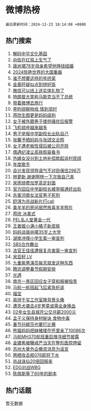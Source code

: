 # 微博热榜

`最后更新时间：2024-12-23 18:14:08 +0800`

## 热门搜索

1. [解码中华文化基因](https://m.weibo.cn/search?containerid=100103type%3D1%26t%3D10%26q%3D%23%E8%A7%A3%E7%A0%81%E4%B8%AD%E5%8D%8E%E6%96%87%E5%8C%96%E5%9F%BA%E5%9B%A0%23&stream_entry_id=51&isnewpage=1&extparam=seat%3D1%26pos%3D0%26q%3D%2523%25E8%25A7%25A3%25E7%25A0%2581%25E4%25B8%25AD%25E5%258D%258E%25E6%2596%2587%25E5%258C%2596%25E5%259F%25BA%25E5%259B%25A0%2523%26stream_entry_id%3D51%26c_type%3D51%26dgr%3D0%26filter_type%3Drealtimehot%26cate%3D10103%26display_time%3D1734948847%26pre_seqid%3D173494884748301271006108)
1. [向佐在红毯上生气了](https://m.weibo.cn/search?containerid=100103type%3D1%26t%3D10%26q%3D%23%E5%90%91%E4%BD%90%E5%9C%A8%E7%BA%A2%E6%AF%AF%E4%B8%8A%E7%94%9F%E6%B0%94%E4%BA%86%23&stream_entry_id=31&isnewpage=1&extparam=seat%3D1%26pos%3D0%26realpos%3D1%26q%3D%2523%25E5%2590%2591%25E4%25BD%2590%25E5%259C%25A8%25E7%25BA%25A2%25E6%25AF%25AF%25E4%25B8%258A%25E7%2594%259F%25E6%25B0%2594%25E4%25BA%2586%2523%26stream_entry_id%3D31%26dgr%3D0%26band_rank%3D1%26filter_type%3Drealtimehot%26flag%3D2%26c_type%3D31%26lcate%3D5001%26cate%3D5001%26display_time%3D1734948847%26pre_seqid%3D173494884748301271006108)
1. [唐尚珺78岁母亲希望他挣钱结婚](https://m.weibo.cn/search?containerid=100103type%3D1%26t%3D10%26q%3D%23%E5%94%90%E5%B0%9A%E7%8F%BA78%E5%B2%81%E6%AF%8D%E4%BA%B2%E5%B8%8C%E6%9C%9B%E4%BB%96%E6%8C%A3%E9%92%B1%E7%BB%93%E5%A9%9A%23&stream_entry_id=31&isnewpage=1&extparam=seat%3D1%26pos%3D1%26realpos%3D2%26q%3D%2523%25E5%2594%2590%25E5%25B0%259A%25E7%258F%25BA78%25E5%25B2%2581%25E6%25AF%258D%25E4%25BA%25B2%25E5%25B8%258C%25E6%259C%259B%25E4%25BB%2596%25E6%258C%25A3%25E9%2592%25B1%25E7%25BB%2593%25E5%25A9%259A%2523%26stream_entry_id%3D31%26dgr%3D0%26band_rank%3D2%26filter_type%3Drealtimehot%26flag%3D1%26c_type%3D31%26lcate%3D5001%26cate%3D5001%26display_time%3D1734948847%26pre_seqid%3D173494884748301271006108)
1. [2024惊艳世界的大国重器](https://m.weibo.cn/search?containerid=100103type%3D1%26t%3D10%26q%3D%232024%E6%83%8A%E8%89%B3%E4%B8%96%E7%95%8C%E7%9A%84%E5%A4%A7%E5%9B%BD%E9%87%8D%E5%99%A8%23&stream_entry_id=31&isnewpage=1&extparam=seat%3D1%26pos%3D2%26realpos%3D3%26q%3D%25232024%25E6%2583%258A%25E8%2589%25B3%25E4%25B8%2596%25E7%2595%258C%25E7%259A%2584%25E5%25A4%25A7%25E5%259B%25BD%25E9%2587%258D%25E5%2599%25A8%2523%26stream_entry_id%3D31%26dgr%3D0%26band_rank%3D3%26filter_type%3Drealtimehot%26flag%3D1%26c_type%3D31%26lcate%3D5001%26cate%3D5001%26display_time%3D1734948847%26pre_seqid%3D173494884748301271006108)
1. [谁不想要这样的年终桨](https://m.weibo.cn/search?containerid=100103type%3D1%26t%3D10%26q%3D%23%E8%B0%81%E4%B8%8D%E6%83%B3%E8%A6%81%E8%BF%99%E6%A0%B7%E7%9A%84%E5%B9%B4%E7%BB%88%E6%A1%A8%23&stream_entry_id=31&isnewpage=1&extparam=seat%3D1%26pos%3D3%26q%3D%2523%25E8%25B0%2581%25E4%25B8%258D%25E6%2583%25B3%25E8%25A6%2581%25E8%25BF%2599%25E6%25A0%25B7%25E7%259A%2584%25E5%25B9%25B4%25E7%25BB%2588%25E6%25A1%25A8%2523%26stream_entry_id%3D31%26dgr%3D0%26adid%3D269572%26band_rank%3D4%26topic_ad%3D1%26is_ad_pos%3D1%26c_type%3D31%26filter_type%3Drealtimehot%26lcate%3D5001%26cate%3D5001%26display_time%3D1734948847%26pre_seqid%3D173494884748301271006108)
1. [金善旴疑似点到拼好饭](https://m.weibo.cn/search?containerid=100103type%3D1%26t%3D10%26q%3D%23%E9%87%91%E5%96%84%E6%97%B4%E7%96%91%E4%BC%BC%E7%82%B9%E5%88%B0%E6%8B%BC%E5%A5%BD%E9%A5%AD%23&stream_entry_id=31&isnewpage=1&extparam=seat%3D1%26pos%3D4%26realpos%3D4%26q%3D%2523%25E9%2587%2591%25E5%2596%2584%25E6%2597%25B4%25E7%2596%2591%25E4%25BC%25BC%25E7%2582%25B9%25E5%2588%25B0%25E6%258B%25BC%25E5%25A5%25BD%25E9%25A5%25AD%2523%26stream_entry_id%3D31%26dgr%3D0%26band_rank%3D4%26filter_type%3Drealtimehot%26flag%3D1%26c_type%3D31%26lcate%3D5001%26cate%3D5001%26display_time%3D1734948847%26pre_seqid%3D173494884748301271006108)
1. [微信可以线上送实体礼物了](https://m.weibo.cn/search?containerid=100103type%3D1%26t%3D10%26q%3D%23%E5%BE%AE%E4%BF%A1%E5%8F%AF%E4%BB%A5%E7%BA%BF%E4%B8%8A%E9%80%81%E5%AE%9E%E4%BD%93%E7%A4%BC%E7%89%A9%E4%BA%86%23&stream_entry_id=31&isnewpage=1&extparam=seat%3D1%26pos%3D5%26realpos%3D5%26q%3D%2523%25E5%25BE%25AE%25E4%25BF%25A1%25E5%258F%25AF%25E4%25BB%25A5%25E7%25BA%25BF%25E4%25B8%258A%25E9%2580%2581%25E5%25AE%259E%25E4%25BD%2593%25E7%25A4%25BC%25E7%2589%25A9%25E4%25BA%2586%2523%26stream_entry_id%3D31%26dgr%3D0%26band_rank%3D5%26filter_type%3Drealtimehot%26flag%3D0%26c_type%3D31%26lcate%3D5001%26cate%3D5001%26display_time%3D1734948847%26pre_seqid%3D173494884748301271006108)
1. [特朗普大笑称马斯克当不了总统](https://m.weibo.cn/search?containerid=100103type%3D1%26t%3D10%26q%3D%23%E7%89%B9%E6%9C%97%E6%99%AE%E5%A4%A7%E7%AC%91%E7%A7%B0%E9%A9%AC%E6%96%AF%E5%85%8B%E5%BD%93%E4%B8%8D%E4%BA%86%E6%80%BB%E7%BB%9F%23&stream_entry_id=31&isnewpage=1&extparam=seat%3D1%26pos%3D6%26realpos%3D6%26q%3D%2523%25E7%2589%25B9%25E6%259C%2597%25E6%2599%25AE%25E5%25A4%25A7%25E7%25AC%2591%25E7%25A7%25B0%25E9%25A9%25AC%25E6%2596%25AF%25E5%2585%258B%25E5%25BD%2593%25E4%25B8%258D%25E4%25BA%2586%25E6%2580%25BB%25E7%25BB%259F%2523%26stream_entry_id%3D31%26dgr%3D0%26band_rank%3D6%26filter_type%3Drealtimehot%26flag%3D1%26c_type%3D31%26lcate%3D5001%26cate%3D5001%26display_time%3D1734948847%26pre_seqid%3D173494884748301271006108)
1. [带着微博去旅行](https://m.weibo.cn/search?containerid=100103type%3D1%26t%3D10%26q%3D%23%E5%B8%A6%E7%9D%80%E5%BE%AE%E5%8D%9A%E5%8E%BB%E6%97%85%E8%A1%8C%23&stream_entry_id=31&isnewpage=1&extparam=seat%3D1%26pos%3D7%26q%3D%2523%25E5%25B8%25A6%25E7%259D%2580%25E5%25BE%25AE%25E5%258D%259A%25E5%258E%25BB%25E6%2597%2585%25E8%25A1%258C%2523%26stream_entry_id%3D31%26dgr%3D0%26adid%3D269698%26band_rank%3D7%26topic_ad%3D1%26is_ad_pos%3D1%26c_type%3D31%26filter_type%3Drealtimehot%26lcate%3D5001%26cate%3D5001%26display_time%3D1734948847%26pre_seqid%3D173494884748301271006108)
1. [李昀锐聊吻戏 情到浓时](https://m.weibo.cn/search?containerid=100103type%3D1%26t%3D10%26q%3D%E6%9D%8E%E6%98%80%E9%94%90%E8%81%8A%E5%90%BB%E6%88%8F+%E6%83%85%E5%88%B0%E6%B5%93%E6%97%B6&stream_entry_id=31&isnewpage=1&extparam=seat%3D1%26pos%3D8%26realpos%3D7%26q%3D%25E6%259D%258E%25E6%2598%2580%25E9%2594%2590%25E8%2581%258A%25E5%2590%25BB%25E6%2588%258F%2520%25E6%2583%2585%25E5%2588%25B0%25E6%25B5%2593%25E6%2597%25B6%26stream_entry_id%3D31%26dgr%3D0%26band_rank%3D7%26filter_type%3Drealtimehot%26flag%3D1%26c_type%3D31%26lcate%3D5001%26cate%3D5001%26display_time%3D1734948847%26pre_seqid%3D173494884748301271006108)
1. [蒋欣生图更是妈妈级别](https://m.weibo.cn/search?containerid=100103type%3D1%26t%3D10%26q%3D%E8%92%8B%E6%AC%A3%E7%94%9F%E5%9B%BE%E6%9B%B4%E6%98%AF%E5%A6%88%E5%A6%88%E7%BA%A7%E5%88%AB&stream_entry_id=31&isnewpage=1&extparam=seat%3D1%26pos%3D9%26realpos%3D8%26q%3D%25E8%2592%258B%25E6%25AC%25A3%25E7%2594%259F%25E5%259B%25BE%25E6%259B%25B4%25E6%2598%25AF%25E5%25A6%2588%25E5%25A6%2588%25E7%25BA%25A7%25E5%2588%25AB%26stream_entry_id%3D31%26dgr%3D0%26band_rank%3D8%26filter_type%3Drealtimehot%26flag%3D0%26c_type%3D31%26lcate%3D5001%26cate%3D5001%26display_time%3D1734948847%26pre_seqid%3D173494884748301271006108)
1. [女子被外籍男子搂抱骚扰后报警](https://m.weibo.cn/search?containerid=100103type%3D1%26t%3D10%26q%3D%23%E5%A5%B3%E5%AD%90%E8%A2%AB%E5%A4%96%E7%B1%8D%E7%94%B7%E5%AD%90%E6%90%82%E6%8A%B1%E9%AA%9A%E6%89%B0%E5%90%8E%E6%8A%A5%E8%AD%A6%23&stream_entry_id=31&isnewpage=1&extparam=seat%3D1%26pos%3D10%26realpos%3D9%26q%3D%2523%25E5%25A5%25B3%25E5%25AD%2590%25E8%25A2%25AB%25E5%25A4%2596%25E7%25B1%258D%25E7%2594%25B7%25E5%25AD%2590%25E6%2590%2582%25E6%258A%25B1%25E9%25AA%259A%25E6%2589%25B0%25E5%2590%258E%25E6%258A%25A5%25E8%25AD%25A6%2523%26stream_entry_id%3D31%26dgr%3D0%26band_rank%3D9%26filter_type%3Drealtimehot%26flag%3D0%26c_type%3D31%26lcate%3D5001%26cate%3D5001%26display_time%3D1734948847%26pre_seqid%3D173494884748301271006108)
1. [飞机锁座越来越多](https://m.weibo.cn/search?containerid=100103type%3D1%26t%3D10%26q%3D%23%E9%A3%9E%E6%9C%BA%E9%94%81%E5%BA%A7%E8%B6%8A%E6%9D%A5%E8%B6%8A%E5%A4%9A%23&stream_entry_id=31&isnewpage=1&extparam=seat%3D1%26pos%3D11%26realpos%3D10%26q%3D%2523%25E9%25A3%259E%25E6%259C%25BA%25E9%2594%2581%25E5%25BA%25A7%25E8%25B6%258A%25E6%259D%25A5%25E8%25B6%258A%25E5%25A4%259A%2523%26stream_entry_id%3D31%26dgr%3D0%26band_rank%3D10%26filter_type%3Drealtimehot%26flag%3D0%26c_type%3D31%26lcate%3D5001%26cate%3D5001%26display_time%3D1734948847%26pre_seqid%3D173494884748301271006108)
1. [男子举报中学副校长出轨自己](https://m.weibo.cn/search?containerid=100103type%3D1%26t%3D10%26q%3D%23%E7%94%B7%E5%AD%90%E4%B8%BE%E6%8A%A5%E4%B8%AD%E5%AD%A6%E5%89%AF%E6%A0%A1%E9%95%BF%E5%87%BA%E8%BD%A8%E8%87%AA%E5%B7%B1%23&stream_entry_id=31&isnewpage=1&extparam=seat%3D1%26pos%3D12%26realpos%3D11%26q%3D%2523%25E7%2594%25B7%25E5%25AD%2590%25E4%25B8%25BE%25E6%258A%25A5%25E4%25B8%25AD%25E5%25AD%25A6%25E5%2589%25AF%25E6%25A0%25A1%25E9%2595%25BF%25E5%2587%25BA%25E8%25BD%25A8%25E8%2587%25AA%25E5%25B7%25B1%2523%26stream_entry_id%3D31%26dgr%3D0%26band_rank%3D11%26filter_type%3Drealtimehot%26flag%3D1%26c_type%3D31%26lcate%3D5001%26cate%3D5001%26display_time%3D1734948847%26pre_seqid%3D173494884748301271006108)
1. [张馨予晒妈妈与张颂文合照](https://m.weibo.cn/search?containerid=100103type%3D1%26t%3D10%26q%3D%23%E5%BC%A0%E9%A6%A8%E4%BA%88%E6%99%92%E5%A6%88%E5%A6%88%E4%B8%8E%E5%BC%A0%E9%A2%82%E6%96%87%E5%90%88%E7%85%A7%23&stream_entry_id=31&isnewpage=1&extparam=seat%3D1%26pos%3D13%26realpos%3D12%26q%3D%2523%25E5%25BC%25A0%25E9%25A6%25A8%25E4%25BA%2588%25E6%2599%2592%25E5%25A6%2588%25E5%25A6%2588%25E4%25B8%258E%25E5%25BC%25A0%25E9%25A2%2582%25E6%2596%2587%25E5%2590%2588%25E7%2585%25A7%2523%26stream_entry_id%3D31%26dgr%3D0%26band_rank%3D12%26filter_type%3Drealtimehot%26flag%3D1%26c_type%3D31%26lcate%3D5001%26cate%3D5001%26display_time%3D1734948847%26pre_seqid%3D173494884748301271006108)
1. [女子遭老板性侵后被公司开除](https://m.weibo.cn/search?containerid=100103type%3D1%26t%3D10%26q%3D%23%E5%A5%B3%E5%AD%90%E9%81%AD%E8%80%81%E6%9D%BF%E6%80%A7%E4%BE%B5%E5%90%8E%E8%A2%AB%E5%85%AC%E5%8F%B8%E5%BC%80%E9%99%A4%23&stream_entry_id=31&isnewpage=1&extparam=seat%3D1%26pos%3D14%26realpos%3D13%26q%3D%2523%25E5%25A5%25B3%25E5%25AD%2590%25E9%2581%25AD%25E8%2580%2581%25E6%259D%25BF%25E6%2580%25A7%25E4%25BE%25B5%25E5%2590%258E%25E8%25A2%25AB%25E5%2585%25AC%25E5%258F%25B8%25E5%25BC%2580%25E9%2599%25A4%2523%26stream_entry_id%3D31%26dgr%3D0%26band_rank%3D13%26filter_type%3Drealtimehot%26flag%3D2%26c_type%3D31%26lcate%3D5001%26cate%3D5001%26display_time%3D1734948847%26pre_seqid%3D173494884748301271006108)
1. [偶遇纪凌尘高铁假装看书](https://m.weibo.cn/search?containerid=100103type%3D1%26t%3D10%26q%3D%23%E5%81%B6%E9%81%87%E7%BA%AA%E5%87%8C%E5%B0%98%E9%AB%98%E9%93%81%E5%81%87%E8%A3%85%E7%9C%8B%E4%B9%A6%23&stream_entry_id=31&isnewpage=1&extparam=seat%3D1%26pos%3D15%26realpos%3D14%26q%3D%2523%25E5%2581%25B6%25E9%2581%2587%25E7%25BA%25AA%25E5%2587%258C%25E5%25B0%2598%25E9%25AB%2598%25E9%2593%2581%25E5%2581%2587%25E8%25A3%2585%25E7%259C%258B%25E4%25B9%25A6%2523%26stream_entry_id%3D31%26dgr%3D0%26band_rank%3D14%26filter_type%3Drealtimehot%26flag%3D2%26c_type%3D31%26lcate%3D5001%26cate%3D5001%26display_time%3D1734948847%26pre_seqid%3D173494884748301271006108)
1. [外嫁女没分到土地补偿款起诉村民组](https://m.weibo.cn/search?containerid=100103type%3D1%26t%3D10%26q%3D%23%E5%A4%96%E5%AB%81%E5%A5%B3%E6%B2%A1%E5%88%86%E5%88%B0%E5%9C%9F%E5%9C%B0%E8%A1%A5%E5%81%BF%E6%AC%BE%E8%B5%B7%E8%AF%89%E6%9D%91%E6%B0%91%E7%BB%84%23&stream_entry_id=31&isnewpage=1&extparam=seat%3D1%26pos%3D16%26realpos%3D15%26q%3D%2523%25E5%25A4%2596%25E5%25AB%2581%25E5%25A5%25B3%25E6%25B2%25A1%25E5%2588%2586%25E5%2588%25B0%25E5%259C%259F%25E5%259C%25B0%25E8%25A1%25A5%25E5%2581%25BF%25E6%25AC%25BE%25E8%25B5%25B7%25E8%25AF%2589%25E6%259D%2591%25E6%25B0%2591%25E7%25BB%2584%2523%26stream_entry_id%3D31%26dgr%3D0%26band_rank%3D15%26filter_type%3Drealtimehot%26flag%3D1%26c_type%3D31%26lcate%3D5001%26cate%3D5001%26display_time%3D1734948847%26pre_seqid%3D173494884748301271006108)
1. [年度歌手](https://m.weibo.cn/search?containerid=100103type%3D1%26t%3D10%26q%3D%E5%B9%B4%E5%BA%A6%E6%AD%8C%E6%89%8B&stream_entry_id=31&isnewpage=1&extparam=seat%3D1%26pos%3D17%26realpos%3D16%26q%3D%25E5%25B9%25B4%25E5%25BA%25A6%25E6%25AD%258C%25E6%2589%258B%26stream_entry_id%3D31%26dgr%3D0%26band_rank%3D16%26filter_type%3Drealtimehot%26flag%3D1%26c_type%3D31%26lcate%3D5001%26cate%3D5001%26display_time%3D1734948847%26pre_seqid%3D173494884748301271006108)
1. [会计发现领导语气不对劲保住296万](https://m.weibo.cn/search?containerid=100103type%3D1%26t%3D10%26q%3D%23%E4%BC%9A%E8%AE%A1%E5%8F%91%E7%8E%B0%E9%A2%86%E5%AF%BC%E8%AF%AD%E6%B0%94%E4%B8%8D%E5%AF%B9%E5%8A%B2%E4%BF%9D%E4%BD%8F296%E4%B8%87%23&stream_entry_id=31&isnewpage=1&extparam=seat%3D1%26pos%3D18%26realpos%3D17%26q%3D%2523%25E4%25BC%259A%25E8%25AE%25A1%25E5%258F%2591%25E7%258E%25B0%25E9%25A2%2586%25E5%25AF%25BC%25E8%25AF%25AD%25E6%25B0%2594%25E4%25B8%258D%25E5%25AF%25B9%25E5%258A%25B2%25E4%25BF%259D%25E4%25BD%258F296%25E4%25B8%2587%2523%26stream_entry_id%3D31%26dgr%3D0%26band_rank%3D17%26filter_type%3Drealtimehot%26flag%3D1%26c_type%3D31%26lcate%3D5001%26cate%3D5001%26display_time%3D1734948847%26pre_seqid%3D173494884748301271006108)
1. [林更新 谢谢啊林一下次我自己来](https://m.weibo.cn/search?containerid=100103type%3D1%26t%3D10%26q%3D%E6%9E%97%E6%9B%B4%E6%96%B0+%E8%B0%A2%E8%B0%A2%E5%95%8A%E6%9E%97%E4%B8%80%E4%B8%8B%E6%AC%A1%E6%88%91%E8%87%AA%E5%B7%B1%E6%9D%A5&stream_entry_id=31&isnewpage=1&extparam=seat%3D1%26pos%3D19%26realpos%3D18%26q%3D%25E6%259E%2597%25E6%259B%25B4%25E6%2596%25B0%2520%25E8%25B0%25A2%25E8%25B0%25A2%25E5%2595%258A%25E6%259E%2597%25E4%25B8%2580%25E4%25B8%258B%25E6%25AC%25A1%25E6%2588%2591%25E8%2587%25AA%25E5%25B7%25B1%25E6%259D%25A5%26stream_entry_id%3D31%26dgr%3D0%26band_rank%3D18%26filter_type%3Drealtimehot%26flag%3D1%26c_type%3D31%26lcate%3D5001%26cate%3D5001%26display_time%3D1734948847%26pre_seqid%3D173494884748301271006108)
1. [宋雨琦费加罗高定封面](https://m.weibo.cn/search?containerid=100103type%3D1%26t%3D10%26q%3D%23%E5%AE%8B%E9%9B%A8%E7%90%A6%E8%B4%B9%E5%8A%A0%E7%BD%97%E9%AB%98%E5%AE%9A%E5%B0%81%E9%9D%A2%23&stream_entry_id=31&isnewpage=1&extparam=seat%3D1%26pos%3D20%26realpos%3D19%26q%3D%2523%25E5%25AE%258B%25E9%259B%25A8%25E7%2590%25A6%25E8%25B4%25B9%25E5%258A%25A0%25E7%25BD%2597%25E9%25AB%2598%25E5%25AE%259A%25E5%25B0%2581%25E9%259D%25A2%2523%26stream_entry_id%3D31%26dgr%3D0%26band_rank%3D19%26filter_type%3Drealtimehot%26flag%3D1%26c_type%3D31%26lcate%3D5001%26cate%3D5001%26display_time%3D1734948847%26pre_seqid%3D173494884748301271006108)
1. [官方回应中学副校长被举报通奸出轨](https://m.weibo.cn/search?containerid=100103type%3D1%26t%3D10%26q%3D%23%E5%AE%98%E6%96%B9%E5%9B%9E%E5%BA%94%E4%B8%AD%E5%AD%A6%E5%89%AF%E6%A0%A1%E9%95%BF%E8%A2%AB%E4%B8%BE%E6%8A%A5%E9%80%9A%E5%A5%B8%E5%87%BA%E8%BD%A8%23&stream_entry_id=31&isnewpage=1&extparam=seat%3D1%26pos%3D21%26realpos%3D20%26q%3D%2523%25E5%25AE%2598%25E6%2596%25B9%25E5%259B%259E%25E5%25BA%2594%25E4%25B8%25AD%25E5%25AD%25A6%25E5%2589%25AF%25E6%25A0%25A1%25E9%2595%25BF%25E8%25A2%25AB%25E4%25B8%25BE%25E6%258A%25A5%25E9%2580%259A%25E5%25A5%25B8%25E5%2587%25BA%25E8%25BD%25A8%2523%26stream_entry_id%3D31%26dgr%3D0%26band_rank%3D20%26filter_type%3Drealtimehot%26flag%3D1%26c_type%3D31%26lcate%3D5001%26cate%3D5001%26display_time%3D1734948847%26pre_seqid%3D173494884748301271006108)
1. [杀害河南女法官男子死刑](https://m.weibo.cn/search?containerid=100103type%3D1%26t%3D10%26q%3D%23%E6%9D%80%E5%AE%B3%E6%B2%B3%E5%8D%97%E5%A5%B3%E6%B3%95%E5%AE%98%E7%94%B7%E5%AD%90%E6%AD%BB%E5%88%91%23&stream_entry_id=31&isnewpage=1&extparam=seat%3D1%26pos%3D22%26realpos%3D21%26q%3D%2523%25E6%259D%2580%25E5%25AE%25B3%25E6%25B2%25B3%25E5%258D%2597%25E5%25A5%25B3%25E6%25B3%2595%25E5%25AE%2598%25E7%2594%25B7%25E5%25AD%2590%25E6%25AD%25BB%25E5%2588%2591%2523%26stream_entry_id%3D31%26dgr%3D0%26band_rank%3D21%26filter_type%3Drealtimehot%26flag%3D0%26c_type%3D31%26lcate%3D5001%26cate%3D5001%26display_time%3D1734948847%26pre_seqid%3D173494884748301271006108)
1. [舒淇为肖战新片打call](https://m.weibo.cn/search?containerid=100103type%3D1%26t%3D10%26q%3D%23%E8%88%92%E6%B7%87%E4%B8%BA%E8%82%96%E6%88%98%E6%96%B0%E7%89%87%E6%89%93call%23&stream_entry_id=31&isnewpage=1&extparam=seat%3D1%26pos%3D23%26realpos%3D22%26q%3D%2523%25E8%2588%2592%25E6%25B7%2587%25E4%25B8%25BA%25E8%2582%2596%25E6%2588%2598%25E6%2596%25B0%25E7%2589%2587%25E6%2589%2593call%2523%26stream_entry_id%3D31%26dgr%3D0%26band_rank%3D22%26filter_type%3Drealtimehot%26flag%3D1%26c_type%3D31%26lcate%3D5001%26cate%3D5001%26display_time%3D1734948847%26pre_seqid%3D173494884748301271006108)
1. [美羊羊的房间居然放喜羊羊照片](https://m.weibo.cn/search?containerid=100103type%3D1%26t%3D10%26q%3D%23%E7%BE%8E%E7%BE%8A%E7%BE%8A%E7%9A%84%E6%88%BF%E9%97%B4%E5%B1%85%E7%84%B6%E6%94%BE%E5%96%9C%E7%BE%8A%E7%BE%8A%E7%85%A7%E7%89%87%23&stream_entry_id=31&isnewpage=1&extparam=seat%3D1%26pos%3D24%26realpos%3D23%26q%3D%2523%25E7%25BE%258E%25E7%25BE%258A%25E7%25BE%258A%25E7%259A%2584%25E6%2588%25BF%25E9%2597%25B4%25E5%25B1%2585%25E7%2584%25B6%25E6%2594%25BE%25E5%2596%259C%25E7%25BE%258A%25E7%25BE%258A%25E7%2585%25A7%25E7%2589%2587%2523%26stream_entry_id%3D31%26dgr%3D0%26band_rank%3D23%26filter_type%3Drealtimehot%26flag%3D0%26c_type%3D31%26lcate%3D5001%26cate%3D5001%26display_time%3D1734948847%26pre_seqid%3D173494884748301271006108)
1. [蒋欣 冰美式](https://m.weibo.cn/search?containerid=100103type%3D1%26t%3D10%26q%3D%E8%92%8B%E6%AC%A3+%E5%86%B0%E7%BE%8E%E5%BC%8F&stream_entry_id=31&isnewpage=1&extparam=seat%3D1%26pos%3D25%26realpos%3D24%26q%3D%25E8%2592%258B%25E6%25AC%25A3%2520%25E5%2586%25B0%25E7%25BE%258E%25E5%25BC%258F%26stream_entry_id%3D31%26dgr%3D0%26band_rank%3D24%26filter_type%3Drealtimehot%26flag%3D0%26c_type%3D31%26lcate%3D5001%26cate%3D5001%26display_time%3D1734948847%26pre_seqid%3D173494884748301271006108)
1. [PEL名人堂黄金一代](https://m.weibo.cn/search?containerid=100103type%3D1%26t%3D10%26q%3D%23PEL%E5%90%8D%E4%BA%BA%E5%A0%82%E9%BB%84%E9%87%91%E4%B8%80%E4%BB%A3%23&stream_entry_id=31&isnewpage=1&extparam=seat%3D1%26pos%3D26%26realpos%3D25%26q%3D%2523PEL%25E5%2590%258D%25E4%25BA%25BA%25E5%25A0%2582%25E9%25BB%2584%25E9%2587%2591%25E4%25B8%2580%25E4%25BB%25A3%2523%26stream_entry_id%3D31%26dgr%3D0%26band_rank%3D25%26filter_type%3Drealtimehot%26flag%3D1%26c_type%3D31%26lcate%3D5001%26cate%3D5001%26display_time%3D1734948847%26pre_seqid%3D173494884748301271006108)
1. [王者姬小满小橘子新皮肤](https://m.weibo.cn/search?containerid=100103type%3D1%26t%3D10%26q%3D%23%E7%8E%8B%E8%80%85%E5%A7%AC%E5%B0%8F%E6%BB%A1%E5%B0%8F%E6%A9%98%E5%AD%90%E6%96%B0%E7%9A%AE%E8%82%A4%23&stream_entry_id=31&isnewpage=1&extparam=seat%3D1%26pos%3D27%26realpos%3D26%26q%3D%2523%25E7%258E%258B%25E8%2580%2585%25E5%25A7%25AC%25E5%25B0%258F%25E6%25BB%25A1%25E5%25B0%258F%25E6%25A9%2598%25E5%25AD%2590%25E6%2596%25B0%25E7%259A%25AE%25E8%2582%25A4%2523%26stream_entry_id%3D31%26dgr%3D0%26band_rank%3D26%26filter_type%3Drealtimehot%26flag%3D1%26c_type%3D31%26lcate%3D5001%26cate%3D5001%26display_time%3D1734948847%26pre_seqid%3D173494884748301271006108)
1. [妈妈谈唐尚珺35岁上大学](https://m.weibo.cn/search?containerid=100103type%3D1%26t%3D10%26q%3D%23%E5%A6%88%E5%A6%88%E8%B0%88%E5%94%90%E5%B0%9A%E7%8F%BA35%E5%B2%81%E4%B8%8A%E5%A4%A7%E5%AD%A6%23&stream_entry_id=31&isnewpage=1&extparam=seat%3D1%26pos%3D28%26realpos%3D27%26q%3D%2523%25E5%25A6%2588%25E5%25A6%2588%25E8%25B0%2588%25E5%2594%2590%25E5%25B0%259A%25E7%258F%25BA35%25E5%25B2%2581%25E4%25B8%258A%25E5%25A4%25A7%25E5%25AD%25A6%2523%26stream_entry_id%3D31%26dgr%3D0%26band_rank%3D27%26filter_type%3Drealtimehot%26flag%3D1%26c_type%3D31%26lcate%3D5001%26cate%3D5001%26display_time%3D1734948847%26pre_seqid%3D173494884748301271006108)
1. [湖南冲撞小学生案一审宣判](https://m.weibo.cn/search?containerid=100103type%3D1%26t%3D10%26q%3D%23%E6%B9%96%E5%8D%97%E5%86%B2%E6%92%9E%E5%B0%8F%E5%AD%A6%E7%94%9F%E6%A1%88%E4%B8%80%E5%AE%A1%E5%AE%A3%E5%88%A4%23&stream_entry_id=31&isnewpage=1&extparam=seat%3D1%26pos%3D29%26realpos%3D28%26q%3D%2523%25E6%25B9%2596%25E5%258D%2597%25E5%2586%25B2%25E6%2592%259E%25E5%25B0%258F%25E5%25AD%25A6%25E7%2594%259F%25E6%25A1%2588%25E4%25B8%2580%25E5%25AE%25A1%25E5%25AE%25A3%25E5%2588%25A4%2523%26stream_entry_id%3D31%26dgr%3D0%26band_rank%3D28%26filter_type%3Drealtimehot%26flag%3D1%26c_type%3D31%26lcate%3D5001%26cate%3D5001%26display_time%3D1734948847%26pre_seqid%3D173494884748301271006108)
1. [SBS合作舞台](https://m.weibo.cn/search?containerid=100103type%3D1%26t%3D10%26q%3DSBS%E5%90%88%E4%BD%9C%E8%88%9E%E5%8F%B0&stream_entry_id=31&isnewpage=1&extparam=seat%3D1%26pos%3D30%26realpos%3D29%26q%3DSBS%25E5%2590%2588%25E4%25BD%259C%25E8%2588%259E%25E5%258F%25B0%26stream_entry_id%3D31%26dgr%3D0%26band_rank%3D29%26filter_type%3Drealtimehot%26flag%3D1%26c_type%3D31%26lcate%3D5001%26cate%3D5001%26display_time%3D1734948847%26pre_seqid%3D173494884748301271006108)
1. [法官王佳佳遭报复杀害案一审宣判](https://m.weibo.cn/search?containerid=100103type%3D1%26t%3D10%26q%3D%23%E6%B3%95%E5%AE%98%E7%8E%8B%E4%BD%B3%E4%BD%B3%E9%81%AD%E6%8A%A5%E5%A4%8D%E6%9D%80%E5%AE%B3%E6%A1%88%E4%B8%80%E5%AE%A1%E5%AE%A3%E5%88%A4%23&stream_entry_id=31&isnewpage=1&extparam=seat%3D1%26pos%3D31%26realpos%3D30%26q%3D%2523%25E6%25B3%2595%25E5%25AE%2598%25E7%258E%258B%25E4%25BD%25B3%25E4%25BD%25B3%25E9%2581%25AD%25E6%258A%25A5%25E5%25A4%258D%25E6%259D%2580%25E5%25AE%25B3%25E6%25A1%2588%25E4%25B8%2580%25E5%25AE%25A1%25E5%25AE%25A3%25E5%2588%25A4%2523%26stream_entry_id%3D31%26dgr%3D0%26band_rank%3D30%26filter_type%3Drealtimehot%26flag%3D0%26c_type%3D31%26lcate%3D5001%26cate%3D5001%26display_time%3D1734948847%26pre_seqid%3D173494884748301271006108)
1. [宋亚轩 LV](https://m.weibo.cn/search?containerid=100103type%3D1%26t%3D10%26q%3D%E5%AE%8B%E4%BA%9A%E8%BD%A9+LV&stream_entry_id=31&isnewpage=1&extparam=seat%3D1%26pos%3D32%26realpos%3D31%26q%3D%25E5%25AE%258B%25E4%25BA%259A%25E8%25BD%25A9%2520LV%26stream_entry_id%3D31%26dgr%3D0%26band_rank%3D31%26filter_type%3Drealtimehot%26flag%3D0%26c_type%3D31%26lcate%3D5001%26cate%3D5001%26display_time%3D1734948847%26pre_seqid%3D173494884748301271006108)
1. [九重紫男演员每天就发这种东西](https://m.weibo.cn/search?containerid=100103type%3D1%26t%3D10%26q%3D%E4%B9%9D%E9%87%8D%E7%B4%AB%E7%94%B7%E6%BC%94%E5%91%98%E6%AF%8F%E5%A4%A9%E5%B0%B1%E5%8F%91%E8%BF%99%E7%A7%8D%E4%B8%9C%E8%A5%BF&stream_entry_id=31&isnewpage=1&extparam=seat%3D1%26pos%3D33%26realpos%3D32%26q%3D%25E4%25B9%259D%25E9%2587%258D%25E7%25B4%25AB%25E7%2594%25B7%25E6%25BC%2594%25E5%2591%2598%25E6%25AF%258F%25E5%25A4%25A9%25E5%25B0%25B1%25E5%258F%2591%25E8%25BF%2599%25E7%25A7%258D%25E4%25B8%259C%25E8%25A5%25BF%26stream_entry_id%3D31%26dgr%3D0%26band_rank%3D32%26filter_type%3Drealtimehot%26flag%3D1%26c_type%3D31%26lcate%3D5001%26cate%3D5001%26display_time%3D1734948847%26pre_seqid%3D173494884748301271006108)
1. [腾讯调整春节假期安排](https://m.weibo.cn/search?containerid=100103type%3D1%26t%3D10%26q%3D%23%E8%85%BE%E8%AE%AF%E8%B0%83%E6%95%B4%E6%98%A5%E8%8A%82%E5%81%87%E6%9C%9F%E5%AE%89%E6%8E%92%23&stream_entry_id=31&isnewpage=1&extparam=seat%3D1%26pos%3D34%26realpos%3D33%26q%3D%2523%25E8%2585%25BE%25E8%25AE%25AF%25E8%25B0%2583%25E6%2595%25B4%25E6%2598%25A5%25E8%258A%2582%25E5%2581%2587%25E6%259C%259F%25E5%25AE%2589%25E6%258E%2592%2523%26stream_entry_id%3D31%26dgr%3D0%26band_rank%3D33%26filter_type%3Drealtimehot%26flag%3D1%26c_type%3D31%26lcate%3D5001%26cate%3D5001%26display_time%3D1734948847%26pre_seqid%3D173494884748301271006108)
1. [光遇](https://m.weibo.cn/search?containerid=100103type%3D1%26t%3D10%26q%3D%E5%85%89%E9%81%87&stream_entry_id=31&isnewpage=1&extparam=seat%3D1%26pos%3D35%26realpos%3D34%26q%3D%25E5%2585%2589%25E9%2581%2587%26stream_entry_id%3D31%26dgr%3D0%26band_rank%3D34%26filter_type%3Drealtimehot%26flag%3D1%26c_type%3D31%26lcate%3D5001%26cate%3D5001%26display_time%3D1734948847%26pre_seqid%3D173494884748301271006108)
1. [南京一景区回应女子穿和服被指责](https://m.weibo.cn/search?containerid=100103type%3D1%26t%3D10%26q%3D%23%E5%8D%97%E4%BA%AC%E4%B8%80%E6%99%AF%E5%8C%BA%E5%9B%9E%E5%BA%94%E5%A5%B3%E5%AD%90%E7%A9%BF%E5%92%8C%E6%9C%8D%E8%A2%AB%E6%8C%87%E8%B4%A3%23&stream_entry_id=31&isnewpage=1&extparam=seat%3D1%26pos%3D36%26realpos%3D35%26q%3D%2523%25E5%258D%2597%25E4%25BA%25AC%25E4%25B8%2580%25E6%2599%25AF%25E5%258C%25BA%25E5%259B%259E%25E5%25BA%2594%25E5%25A5%25B3%25E5%25AD%2590%25E7%25A9%25BF%25E5%2592%258C%25E6%259C%258D%25E8%25A2%25AB%25E6%258C%2587%25E8%25B4%25A3%2523%26stream_entry_id%3D31%26dgr%3D0%26band_rank%3D35%26filter_type%3Drealtimehot%26flag%3D0%26c_type%3D31%26lcate%3D5001%26cate%3D5001%26display_time%3D1734948847%26pre_seqid%3D173494884748301271006108)
1. [马航一航班起飞后紧急折返](https://m.weibo.cn/search?containerid=100103type%3D1%26t%3D10%26q%3D%23%E9%A9%AC%E8%88%AA%E4%B8%80%E8%88%AA%E7%8F%AD%E8%B5%B7%E9%A3%9E%E5%90%8E%E7%B4%A7%E6%80%A5%E6%8A%98%E8%BF%94%23&stream_entry_id=31&isnewpage=1&extparam=seat%3D1%26pos%3D37%26realpos%3D36%26q%3D%2523%25E9%25A9%25AC%25E8%2588%25AA%25E4%25B8%2580%25E8%2588%25AA%25E7%258F%25AD%25E8%25B5%25B7%25E9%25A3%259E%25E5%2590%258E%25E7%25B4%25A7%25E6%2580%25A5%25E6%258A%2598%25E8%25BF%2594%2523%26stream_entry_id%3D31%26dgr%3D0%26band_rank%3D36%26filter_type%3Drealtimehot%26flag%3D0%26c_type%3D31%26lcate%3D5001%26cate%3D5001%26display_time%3D1734948847%26pre_seqid%3D173494884748301271006108)
1. [福宝](https://m.weibo.cn/search?containerid=100103type%3D1%26t%3D10%26q%3D%E7%A6%8F%E5%AE%9D&stream_entry_id=31&isnewpage=1&extparam=seat%3D1%26pos%3D38%26realpos%3D37%26q%3D%25E7%25A6%258F%25E5%25AE%259D%26stream_entry_id%3D31%26dgr%3D0%26band_rank%3D37%26filter_type%3Drealtimehot%26flag%3D0%26c_type%3D31%26lcate%3D5001%26cate%3D5001%26display_time%3D1734948847%26pre_seqid%3D173494884748301271006108)
1. [易烊千玺工作室换背景头像](https://m.weibo.cn/search?containerid=100103type%3D1%26t%3D10%26q%3D%23%E6%98%93%E7%83%8A%E5%8D%83%E7%8E%BA%E5%B7%A5%E4%BD%9C%E5%AE%A4%E6%8D%A2%E8%83%8C%E6%99%AF%E5%A4%B4%E5%83%8F%23&stream_entry_id=31&isnewpage=1&extparam=seat%3D1%26pos%3D39%26realpos%3D38%26q%3D%2523%25E6%2598%2593%25E7%2583%258A%25E5%258D%2583%25E7%258E%25BA%25E5%25B7%25A5%25E4%25BD%259C%25E5%25AE%25A4%25E6%258D%25A2%25E8%2583%258C%25E6%2599%25AF%25E5%25A4%25B4%25E5%2583%258F%2523%26stream_entry_id%3D31%26dgr%3D0%26band_rank%3D38%26filter_type%3Drealtimehot%26flag%3D1%26c_type%3D31%26lcate%3D5001%26cate%3D5001%26display_time%3D1734948847%26pre_seqid%3D173494884748301271006108)
1. [遭恶犬袭击4岁男童或需全身换血](https://m.weibo.cn/search?containerid=100103type%3D1%26t%3D10%26q%3D%23%E9%81%AD%E6%81%B6%E7%8A%AC%E8%A2%AD%E5%87%BB4%E5%B2%81%E7%94%B7%E7%AB%A5%E6%88%96%E9%9C%80%E5%85%A8%E8%BA%AB%E6%8D%A2%E8%A1%80%23&stream_entry_id=31&isnewpage=1&extparam=seat%3D1%26pos%3D40%26realpos%3D39%26q%3D%2523%25E9%2581%25AD%25E6%2581%25B6%25E7%258A%25AC%25E8%25A2%25AD%25E5%2587%25BB4%25E5%25B2%2581%25E7%2594%25B7%25E7%25AB%25A5%25E6%2588%2596%25E9%259C%2580%25E5%2585%25A8%25E8%25BA%25AB%25E6%258D%25A2%25E8%25A1%2580%2523%26stream_entry_id%3D31%26dgr%3D0%26band_rank%3D39%26filter_type%3Drealtimehot%26flag%3D0%26c_type%3D31%26lcate%3D5001%26cate%3D5001%26display_time%3D1734948847%26pre_seqid%3D173494884748301271006108)
1. [02年女生县城开公交月薪2000元](https://m.weibo.cn/search?containerid=100103type%3D1%26t%3D10%26q%3D%2302%E5%B9%B4%E5%A5%B3%E7%94%9F%E5%8E%BF%E5%9F%8E%E5%BC%80%E5%85%AC%E4%BA%A4%E6%9C%88%E8%96%AA2000%E5%85%83%23&stream_entry_id=31&isnewpage=1&extparam=seat%3D1%26pos%3D41%26realpos%3D40%26q%3D%252302%25E5%25B9%25B4%25E5%25A5%25B3%25E7%2594%259F%25E5%258E%25BF%25E5%259F%258E%25E5%25BC%2580%25E5%2585%25AC%25E4%25BA%25A4%25E6%259C%2588%25E8%2596%25AA2000%25E5%2585%2583%2523%26stream_entry_id%3D31%26dgr%3D0%26band_rank%3D40%26filter_type%3Drealtimehot%26flag%3D1%26c_type%3D31%26lcate%3D5001%26cate%3D5001%26display_time%3D1734948847%26pre_seqid%3D173494884748301271006108)
1. [孟子义保持身材秘诀 食物中毒](https://m.weibo.cn/search?containerid=100103type%3D1%26t%3D10%26q%3D%E5%AD%9F%E5%AD%90%E4%B9%89%E4%BF%9D%E6%8C%81%E8%BA%AB%E6%9D%90%E7%A7%98%E8%AF%80+%E9%A3%9F%E7%89%A9%E4%B8%AD%E6%AF%92&stream_entry_id=31&isnewpage=1&extparam=seat%3D1%26pos%3D42%26realpos%3D41%26q%3D%25E5%25AD%259F%25E5%25AD%2590%25E4%25B9%2589%25E4%25BF%259D%25E6%258C%2581%25E8%25BA%25AB%25E6%259D%2590%25E7%25A7%2598%25E8%25AF%2580%2520%25E9%25A3%259F%25E7%2589%25A9%25E4%25B8%25AD%25E6%25AF%2592%26stream_entry_id%3D31%26dgr%3D0%26band_rank%3D41%26filter_type%3Drealtimehot%26flag%3D0%26c_type%3D31%26lcate%3D5001%26cate%3D5001%26display_time%3D1734948847%26pre_seqid%3D173494884748301271006108)
1. [春节孙颖莎也要打比赛](https://m.weibo.cn/search?containerid=100103type%3D1%26t%3D10%26q%3D%23%E6%98%A5%E8%8A%82%E5%AD%99%E9%A2%96%E8%8E%8E%E4%B9%9F%E8%A6%81%E6%89%93%E6%AF%94%E8%B5%9B%23&stream_entry_id=31&isnewpage=1&extparam=seat%3D1%26pos%3D43%26realpos%3D42%26q%3D%2523%25E6%2598%25A5%25E8%258A%2582%25E5%25AD%2599%25E9%25A2%2596%25E8%258E%258E%25E4%25B9%259F%25E8%25A6%2581%25E6%2589%2593%25E6%25AF%2594%25E8%25B5%259B%2523%26stream_entry_id%3D31%26dgr%3D0%26band_rank%3D42%26filter_type%3Drealtimehot%26flag%3D1%26c_type%3D31%26lcate%3D5001%26cate%3D5001%26display_time%3D1734948847%26pre_seqid%3D173494884748301271006108)
1. [熊猫妈妈把妹猪搂在怀里亲了10086次](https://m.weibo.cn/search?containerid=100103type%3D1%26t%3D10%26q%3D%23%E7%86%8A%E7%8C%AB%E5%A6%88%E5%A6%88%E6%8A%8A%E5%A6%B9%E7%8C%AA%E6%90%82%E5%9C%A8%E6%80%80%E9%87%8C%E4%BA%B2%E4%BA%8610086%E6%AC%A1%23&stream_entry_id=31&isnewpage=1&extparam=seat%3D1%26pos%3D44%26realpos%3D43%26q%3D%2523%25E7%2586%258A%25E7%258C%25AB%25E5%25A6%2588%25E5%25A6%2588%25E6%258A%258A%25E5%25A6%25B9%25E7%258C%25AA%25E6%2590%2582%25E5%259C%25A8%25E6%2580%2580%25E9%2587%258C%25E4%25BA%25B2%25E4%25BA%258610086%25E6%25AC%25A1%2523%26stream_entry_id%3D31%26dgr%3D0%26band_rank%3D43%26filter_type%3Drealtimehot%26flag%3D1%26c_type%3D31%26lcate%3D5001%26cate%3D5001%26display_time%3D1734948847%26pre_seqid%3D173494884748301271006108)
1. [马航MH370航班重启搜寻细节披露](https://m.weibo.cn/search?containerid=100103type%3D1%26t%3D10%26q%3D%23%E9%A9%AC%E8%88%AAMH370%E8%88%AA%E7%8F%AD%E9%87%8D%E5%90%AF%E6%90%9C%E5%AF%BB%E7%BB%86%E8%8A%82%E6%8A%AB%E9%9C%B2%23&stream_entry_id=31&isnewpage=1&extparam=seat%3D1%26pos%3D45%26realpos%3D44%26q%3D%2523%25E9%25A9%25AC%25E8%2588%25AAMH370%25E8%2588%25AA%25E7%258F%25AD%25E9%2587%258D%25E5%2590%25AF%25E6%2590%259C%25E5%25AF%25BB%25E7%25BB%2586%25E8%258A%2582%25E6%258A%25AB%25E9%259C%25B2%2523%26stream_entry_id%3D31%26dgr%3D0%26band_rank%3D44%26filter_type%3Drealtimehot%26flag%3D0%26c_type%3D31%26lcate%3D5001%26cate%3D5001%26display_time%3D1734948847%26pre_seqid%3D173494884748301271006108)
1. [金建希被曝戒严当天在整形医院停留](https://m.weibo.cn/search?containerid=100103type%3D1%26t%3D10%26q%3D%23%E9%87%91%E5%BB%BA%E5%B8%8C%E8%A2%AB%E6%9B%9D%E6%88%92%E4%B8%A5%E5%BD%93%E5%A4%A9%E5%9C%A8%E6%95%B4%E5%BD%A2%E5%8C%BB%E9%99%A2%E5%81%9C%E7%95%99%23&stream_entry_id=31&isnewpage=1&extparam=seat%3D1%26pos%3D46%26realpos%3D45%26q%3D%2523%25E9%2587%2591%25E5%25BB%25BA%25E5%25B8%258C%25E8%25A2%25AB%25E6%259B%259D%25E6%2588%2592%25E4%25B8%25A5%25E5%25BD%2593%25E5%25A4%25A9%25E5%259C%25A8%25E6%2595%25B4%25E5%25BD%25A2%25E5%258C%25BB%25E9%2599%25A2%25E5%2581%259C%25E7%2595%2599%2523%26stream_entry_id%3D31%26dgr%3D0%26band_rank%3D45%26filter_type%3Drealtimehot%26flag%3D1%26c_type%3D31%26lcate%3D5001%26cate%3D5001%26display_time%3D1734948847%26pre_seqid%3D173494884748301271006108)
1. [苏州大量外企撤资消息为谣言](https://m.weibo.cn/search?containerid=100103type%3D1%26t%3D10%26q%3D%23%E8%8B%8F%E5%B7%9E%E5%A4%A7%E9%87%8F%E5%A4%96%E4%BC%81%E6%92%A4%E8%B5%84%E6%B6%88%E6%81%AF%E4%B8%BA%E8%B0%A3%E8%A8%80%23&stream_entry_id=31&isnewpage=1&extparam=seat%3D1%26pos%3D47%26realpos%3D46%26q%3D%2523%25E8%258B%258F%25E5%25B7%259E%25E5%25A4%25A7%25E9%2587%258F%25E5%25A4%2596%25E4%25BC%2581%25E6%2592%25A4%25E8%25B5%2584%25E6%25B6%2588%25E6%2581%25AF%25E4%25B8%25BA%25E8%25B0%25A3%25E8%25A8%2580%2523%26stream_entry_id%3D31%26dgr%3D0%26band_rank%3D46%26filter_type%3Drealtimehot%26flag%3D1%26c_type%3D31%26lcate%3D5001%26cate%3D5001%26display_time%3D1734948847%26pre_seqid%3D173494884748301271006108)
1. [两栖攻击舰076即将下水](https://m.weibo.cn/search?containerid=100103type%3D1%26t%3D10%26q%3D%23%E4%B8%A4%E6%A0%96%E6%94%BB%E5%87%BB%E8%88%B0076%E5%8D%B3%E5%B0%86%E4%B8%8B%E6%B0%B4%23&stream_entry_id=31&isnewpage=1&extparam=seat%3D1%26pos%3D48%26realpos%3D47%26q%3D%2523%25E4%25B8%25A4%25E6%25A0%2596%25E6%2594%25BB%25E5%2587%25BB%25E8%2588%25B0076%25E5%258D%25B3%25E5%25B0%2586%25E4%25B8%258B%25E6%25B0%25B4%2523%26stream_entry_id%3D31%26dgr%3D0%26band_rank%3D47%26filter_type%3Drealtimehot%26flag%3D1%26c_type%3D31%26lcate%3D5001%26cate%3D5001%26display_time%3D1734948847%26pre_seqid%3D173494884748301271006108)
1. [肖战诛仙20倍回报率](https://m.weibo.cn/search?containerid=100103type%3D1%26t%3D10%26q%3D%23%E8%82%96%E6%88%98%E8%AF%9B%E4%BB%9920%E5%80%8D%E5%9B%9E%E6%8A%A5%E7%8E%87%23&stream_entry_id=31&isnewpage=1&extparam=seat%3D1%26pos%3D49%26realpos%3D48%26q%3D%2523%25E8%2582%2596%25E6%2588%2598%25E8%25AF%259B%25E4%25BB%259920%25E5%2580%258D%25E5%259B%259E%25E6%258A%25A5%25E7%258E%2587%2523%26stream_entry_id%3D31%26dgr%3D0%26band_rank%3D48%26filter_type%3Drealtimehot%26flag%3D1%26c_type%3D31%26lcate%3D5001%26cate%3D5001%26display_time%3D1734948847%26pre_seqid%3D173494884748301271006108)
1. [EDG对战WBG](https://m.weibo.cn/search?containerid=100103type%3D1%26t%3D10%26q%3D%23EDG%E5%AF%B9%E6%88%98WBG%23&stream_entry_id=31&isnewpage=1&extparam=seat%3D1%26pos%3D50%26realpos%3D49%26q%3D%2523EDG%25E5%25AF%25B9%25E6%2588%2598WBG%2523%26stream_entry_id%3D31%26dgr%3D0%26band_rank%3D49%26filter_type%3Drealtimehot%26flag%3D1%26c_type%3D31%26lcate%3D5001%26cate%3D5001%26display_time%3D1734948847%26pre_seqid%3D173494884748301271006108)
1. [陈佩斯等了60年的剧本](https://m.weibo.cn/search?containerid=100103type%3D1%26t%3D10%26q%3D%E9%99%88%E4%BD%A9%E6%96%AF%E7%AD%89%E4%BA%8660%E5%B9%B4%E7%9A%84%E5%89%A7%E6%9C%AC&stream_entry_id=31&isnewpage=1&extparam=seat%3D1%26pos%3D51%26realpos%3D50%26q%3D%25E9%2599%2588%25E4%25BD%25A9%25E6%2596%25AF%25E7%25AD%2589%25E4%25BA%258660%25E5%25B9%25B4%25E7%259A%2584%25E5%2589%25A7%25E6%259C%25AC%26stream_entry_id%3D31%26dgr%3D0%26band_rank%3D50%26filter_type%3Drealtimehot%26flag%3D1%26c_type%3D31%26lcate%3D5001%26cate%3D5001%26display_time%3D1734948847%26pre_seqid%3D173494884748301271006108)

## 热门话题

暂无数据
